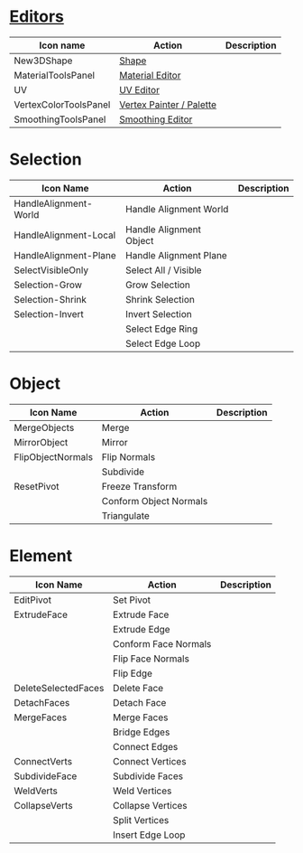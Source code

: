 
# [Editors](editors.md)

| Icon name             | Action                                        | Description          |  
| -                     | -                                             | -                    |  
| New3DShape            | [Shape](editors.md#shape)                     |                      |  
| MaterialToolsPanel    | [Material Editor](editors.md#material_editor) |                      |  
| UV                    | [UV Editor](editors.md#uv_editor)             |                      |  
| VertexColorToolsPanel | [Vertex Painter / Palette](editors.md#colors) |                      |  
| SmoothingToolsPanel   | [Smoothing Editor](editors.md#smoothing)      |                      |  

# Selection

| Icon Name             | Action                                        | Description          |  
| -                     | -                                             | -                    |  
| HandleAlignment-World | Handle Alignment World                        |                      |  
| HandleAlignment-Local | Handle Alignment Object                       |                      |  
| HandleAlignment-Plane | Handle Alignment Plane                        |                      |  
| SelectVisibleOnly     | Select All / Visible                          | 					   |  
| Selection-Grow        | Grow Selection                                |                      |  
| Selection-Shrink      | Shrink Selection                              |                      |  
| Selection-Invert      | Invert Selection                              |                      |  
|                       | Select Edge Ring                              |                      |  
|                       | Select Edge Loop                              |                      |  

# Object

| Icon Name             | Action                                        | Description          |  
| -                     | -                                             | -                    |  
| MergeObjects          | Merge                                         |                      |  
| MirrorObject          | Mirror                                        |                      |  
| FlipObjectNormals     | Flip Normals                                  |                      |  
|                       | Subdivide                                     |                      |  
| ResetPivot            | Freeze Transform                              |                      |  
|                       | Conform Object Normals                        |                      |  
|                       | Triangulate                                   |                      |  

# Element

| Icon Name             | Action                                        | Description          |  
| -                     | -                                             | -                    |  
| EditPivot             | Set Pivot                                     |                      |  
| ExtrudeFace           | Extrude Face                                  |                      |  
|                       | Extrude Edge                                  |                      |  
|                       | Conform Face Normals                          |                      |  
|                       | Flip Face Normals                             |                      |  
|                       | Flip Edge                                     |                      |  
| DeleteSelectedFaces   | Delete Face                                   |                      |  
| DetachFaces           | Detach Face                                   |                      |  
| MergeFaces            | Merge Faces                                   |                      |  
|                       | Bridge Edges                                  |                      |  
|                       | Connect Edges                                 |                      |  
| ConnectVerts          | Connect Vertices                              |                      |  
| SubdivideFace         | Subdivide Faces                               |                      |  
| WeldVerts             | Weld Vertices                                 |                      |  
| CollapseVerts         | Collapse Vertices                             |                      |  
|                       | Split Vertices                                |                      |  
|                       | Insert Edge Loop                              |                      |  
